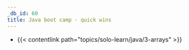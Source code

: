 ```yaml
---
_db_id: 60
title: Java boot camp - quick wins
---
```


- {{< contentlink path="topics/solo-learn/java/3-arrays" >}}